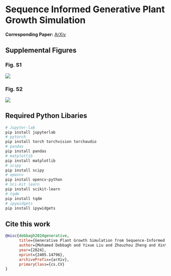 # Sequence Informed Generative Plant Growth Simulation

**Corresponding Paper:** [ArXiv](https://arxiv.org/abs/2405.14796)


## Supplemental Figures

### Fig. S1

![](/figures/S1_outputs.gif)

### Fig. S2

![](/figures/S2_beta.gif)

<!-- ### Fig. S3
#### LSTM Encoder
| Layer Type         | Output Shape         | Kernel Size / Stride / Padding | Activation Function |
|--------------------|----------------------|--------------------------------|---------------------|
| Input              | (None, sequence_length, feature_size) |                                |                     |
| LSTM               | (None, sequence_length, hidden_size)  |                                |                     |
| Fully Connected    | (None, output_size)                    |                                | Tanh                |


#### CVAE_Generator Architecture
| Layer Type         | Output Shape            | Kernel Size / Stride / Padding | Activation Function |
|--------------------|-------------------------|--------------------------------|---------------------|
| Input              | (None, input_channels, height, width) |                                |                     |
| Conv2d             | (None, 64, height/2, width/2)          | 4x4 / 2 / 1                    | ReLU                |
| Conv2d             | (None, 128, height/4, width/4)         | 4x4 / 2 / 1                    | ReLU                |
| Conv2d             | (None, 256, height/8, width/8)         | 4x4 / 2 / 1                    | ReLU                |
| Conv2d             | (None, 512, height/16, width/16)       | 4x4 / 2 / 1                    | ReLU                |
| Linear (mu)        | (None, latent_size)                    |                                |                     |
| Linear (logvar)    | (None, latent_size)                    |                                |                     |
| Linear (z)         | (None, hidden_size)                    |                                |                     |
| ConvTranspose2d    | (None, 256, height/8, width/8)         | 4x4 / 2 / 1                    | ReLU                |
| ConvTranspose2d    | (None, 128, height/4, width/4)         | 4x4 / 2 / 1                    | ReLU                |
| ConvTranspose2d    | (None, 64, height/2, width/2)          | 4x4 / 2 / 1                    | ReLU                |
| ConvTranspose2d    | (None, 3, height, width)               | 4x4 / 2 / 1                    | Sigmoid             |

#### Discriminator Architecture
| Layer Type         | Output Shape            | Kernel Size / Stride / Padding | Activation Function |
|--------------------|-------------------------|--------------------------------|---------------------|
| Input              | (None, input_channels, height, width) |                                |                     |
| Conv2d             | (None, 64, height/2, width/2)          | 4x4 / 2 / 1                    | ReLU                |
| Conv2d             | (None, 128, height/4, width/4)         | 4x4 / 2 / 1                    | ReLU                |
| Conv2d             | (None, 256, height/8, width/8)         | 4x4 / 2 / 1                    | ReLU                |
| Conv2d             | (None, 512, height/16, width/16)       | 4x4 / 2 / 1                    | ReLU                |
| Fully Connected    | (None, 512)                             |                                | ReLU                |
| Fully Connected    | (None, 1)                               |                                | Sigmoid             | -->


## Required Python Libaries
``` bash
# Jupyter-lab
pip install jupyterlab
# pytorch
pip install torch torchvision torchaudio
# pandas
pip install pandas
# matplotlib
pip install matplotlib
# scipy
pip install scipy
# opencv
pip install opencv-python
# Sci-kit learn
pip install scikit-learn
# tqdm
pip install tqdm
# ipywidgets
pip install ipywidgets

```
## Cite this work
```bibtex
@misc{debbagh2024generative,
      title={Generative Plant Growth Simulation from Sequence-Informed Environmental Conditions}, 
      author={Mohamed Debbagh and Yixue Liu and Zhouzhou Zheng and Xintong Jiang and Shangpeng Sun and Mark Lefsrud},
      year={2024},
      eprint={2405.14796},
      archivePrefix={arXiv},
      primaryClass={cs.CV}
}
```
